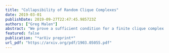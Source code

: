 ```yaml
---
title: "Collapsibility of Random Clique Complexes"
date: 2019-03-01
publishDate: 2019-09-27T22:47:45.985723Z
authors: ["Greg Malen"]
abstract: "We prove a sufficient condition for a finite clique complex to collapse to a $k$-dimensional complex, and use this to exhibit thresholds for $(k+1)$-collapsibility in a sparse random clique complex. In particular, if every strongly connected, pure $(k+1)$-dimensional subcomplex of a clique complex $X$ has a vertex of degree at most $2k+1$, then $X$ is $(k+1)$-collapsible. In the random model $X(n,p)$ of clique complexes of an Erd\H{o}s--R\'{e}nyi random graph $G(n,p)$, we then show that for any fixed $k\\ge 0$, if $p=n^{-\\alpha}$ for fixed $\\frac{1}{k+1} < \\alpha < \\frac{1}{k}$, then a clique complex $X\\overset{dist}{=} X(n,p)$ is $(k+1)$-collapsible with high probability."
featured: false
publication: "*arXiv preprint*"
url_pdf: "https://arxiv.org/pdf/1903.05055.pdf"
---
```

